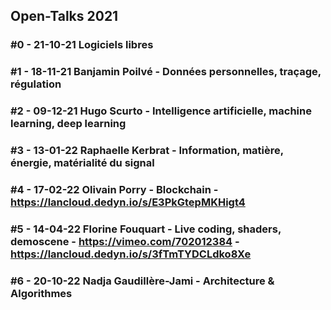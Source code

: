 ## Open-Talks 2021

### #0 - 21-10-21 Logiciels libres
### #1 - 18-11-21 Banjamin Poilvé - Données personnelles, traçage, régulation
### #2 - 09-12-21 Hugo Scurto - Intelligence artificielle, machine learning, deep learning
### #3 - 13-01-22 Raphaelle Kerbrat - Information, matière, énergie, matérialité du signal
### #4 - 17-02-22 Olivain Porry - Blockchain - https://lancloud.dedyn.io/s/E3PkGtepMKHigt4
### #5 - 14-04-22 Florine Fouquart - Live coding, shaders, demoscene - https://vimeo.com/702012384 - https://lancloud.dedyn.io/s/3fTmTYDCLdko8Xe
### #6 - 20-10-22 Nadja Gaudillère-Jami - Architecture & Algorithmes
